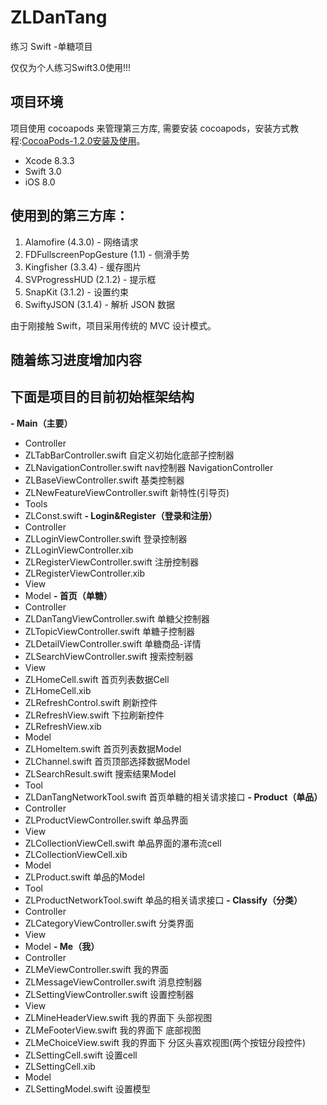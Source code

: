 # ZLDanTang
练习 Swift -单糖项目

仅仅为个人练习Swift3.0使用!!!  

## 项目环境

项目使用 cocoapods 来管理第三方库, 需要安装 cocoapods，安装方式教程:[CocoaPods-1.2.0安装及使用](http://www.jianshu.com/p/e76ce44f97cb)。

- Xcode 8.3.3
- Swift 3.0
- iOS 8.0


## 使用到的第三方库：

1. Alamofire (4.3.0)  - 网络请求
2. FDFullscreenPopGesture (1.1) - 侧滑手势
3. Kingfisher (3.3.4) - 缓存图片
4. SVProgressHUD (2.1.2) - 提示框
5. SnapKit (3.1.2)  - 设置约束
6. SwiftyJSON (3.1.4)  - 解析 JSON 数据

由于刚接触 Swift，项目采用传统的 MVC 设计模式。

## 随着练习进度增加内容

## 下面是项目的目前初始框架结构

**- Main（主要）**
 - Controller
  - ZLTabBarController.swift 自定义初始化底部子控制器
  - ZLNavigationController.swift nav控制器 NavigationController
  - ZLBaseViewController.swift  基类控制器
  - ZLNewFeatureViewController.swift  新特性(引导页)
 - Tools
  - ZLConst.swift 
**- Login&Register（登录和注册）**
 - Controller
  - ZLLoginViewController.swift 登录控制器
  - ZLLoginViewController.xib
  - ZLRegisterViewController.swift 注册控制器
  - ZLRegisterViewController.xib
 - View
 - Model
**- 首页（单糖）**
 - Controller
  - ZLDanTangViewController.swift 单糖父控制器
  - ZLTopicViewController.swift 单糖子控制器
  - ZLDetailViewController.swift 单糖商品-详情
  - ZLSearchViewController.swift 搜索控制器
 - View
  - ZLHomeCell.swift 首页列表数据Cell
  - ZLHomeCell.xib
  - ZLRefreshControl.swift 刷新控件
  - ZLRefreshView.swift 下拉刷新控件
  - ZLRefreshView.xib 
 - Model
  - ZLHomeItem.swift 首页列表数据Model
  - ZLChannel.swift 首页顶部选择数据Model
  - ZLSearchResult.swift 搜索结果Model
 - Tool
  - ZLDanTangNetworkTool.swift 首页单糖的相关请求接口
**- Product（单品）**
 - Controller
  - ZLProductViewController.swift 单品界面
 - View
  - ZLCollectionViewCell.swift 单品界面的瀑布流cell
  - ZLCollectionViewCell.xib
 - Model
  - ZLProduct.swift 单品的Model
 - Tool
  - ZLProductNetworkTool.swift 单品的相关请求接口
**- Classify（分类）**
 - Controller
  - ZLCategoryViewController.swift 分类界面
 - View
 - Model
**- Me（我）**
 - Controller
  - ZLMeViewController.swift 我的界面
  - ZLMessageViewController.swift  消息控制器
  - ZLSettingViewController.swift  设置控制器
 - View
  - ZLMineHeaderView.swift 我的界面下 头部视图
  - ZLMeFooterView.swift 我的界面下 底部视图
  - ZLMeChoiceView.swift 我的界面下 分区头喜欢视图(两个按钮分段控件)
  - ZLSettingCell.swift 设置cell
  - ZLSettingCell.xib  
 - Model
  - ZLSettingModel.swift 设置模型

 




